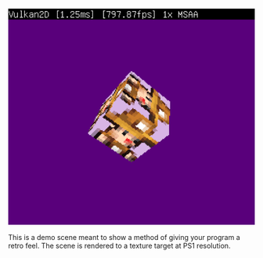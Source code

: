 ![example](example.gif)

This is a demo scene meant to show a method of giving your program a retro feel.
The scene is rendered to a texture target at PS1 resolution. 